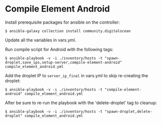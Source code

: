 
# Compile Element Android

Install prerequisite packages for ansible on the controller:

`$ ansible-galaxy collection install community.digitalocean`

Update all the variables in vars.yml.

Run compile script for Android with the following tags:

`$ ansible-playbook -v -i ./inventory/hosts -t "spawn-droplet,save_ips,setup-server,compile-element-android" compile_element_android.yml`

Add the droplet IP to `server_ip_final` in vars.yml to skip re-creating the droplet:

`$ ansible-playbook -v -i ./inventory/hosts -t "compile-element-android" compile_element_android.yml`

After be sure to re-run the playbook with the 'delete-droplet' tag to cleanup:

`$ ansible-playbook -v -i ./inventory/hosts -t "spawn-droplet,delete-droplet" compile_element_android.yml`